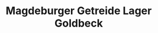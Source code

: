 ---
title: "Magdeburger Getreide Lager Goldbeck"
url: /goldbeck/magdeburger-getreide-lager-goldbeck/
shop: Landwirtschaftlich
---